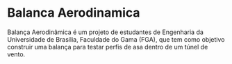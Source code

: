 # Balanca Aerodinamica
Balança Aerodinâmica é um projeto de estudantes de Engenharia da Universidade de Brasília, Faculdade do Gama (FGA), que tem como objetivo construir uma balança para testar perfis de asa dentro de um túnel de vento.
